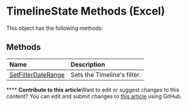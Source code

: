 
# TimelineState Methods (Excel)
This object has the following methods:

## Methods



|**Name**|**Description**|
|:-----|:-----|
| [SetFilterDateRange](c0ceea5c-9aa2-39a2-ce58-e37befeb0175.md)|Sets the Timeline's filter.|

****   **Contribute to this article**Want to edit or suggest changes to this content? You can edit and submit changes to  [this article](https://github.com/jhershey00/VBA_Excel_Test/OpenXMLCon/articles/1fd75681-a1e9-dd06-4891-995ee4c928ac.md) using GitHub.

